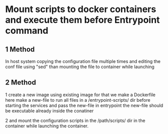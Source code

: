 # Mount scripts to docker containers and execute them before Entrypoint command

## 1 Method
In host system copying the configuration file multiple times and
editing the conf file using "sed" than mounting the file to container while launching

## 2 Method
1 create a new image using existing image for that we make a Dockerfile
  here make a new-file to run all files in a /entrypoint-scripts/ dir before starting the services
  and pass the new-file in entrypoint
  the new-file should be executable already inside the conatiner

2 and mount the configuration scripts in the /path/scripts/ dir in the container while launching the container.


